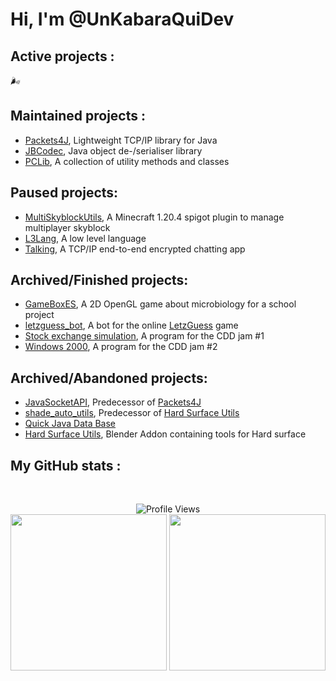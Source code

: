 Hi, I'm @UnKabaraQuiDev
===============

**Active projects** :
---------------------
*🌬*

**Maintained projects** :
---------------------
- [Packets4J](https://github.com/Poucy113/packets4j), Lightweight TCP/IP library for Java
- [JBCodec](https://github.com/Poucy113/jbcodec), Java object de-/serialiser library
- [PCLib](https://github.com/Poucy113/PCLib), A collection of utility methods and classes

**Paused projects**:
---------------------
- [MultiSkyblockUtils](https://github.com/UnKabaraQuiDev/MultiSkyblockUtils), A Minecraft 1.20.4 spigot plugin to manage multiplayer skyblock
- [L3Lang](https://github.com/UnKabaraQuiDev/L3Lang), A low level language
- [Talking](https://github.com/UnKabaraQuiDev/talking), A TCP/IP end-to-end encrypted chatting app

**Archived/Finished projects**:
---------------------
- [GameBoxES](https://github.com/UnKabaraQuiDev/GameBoxES), A 2D OpenGL game about microbiology for a school project
- [letzguess_bot](https://github.com/UnKabaraQuiDev/letzguess_bot), A bot for the online [LetzGuess](https://www.letzguess.lu/) game
- [Stock exchange simulation](https://github.com/UnKabaraQuiDev/StockExchangeSimulation), A program for the CDD jam #1
- [Windows 2000](https://github.com/UnKabaraQuiDev/Windows2000), A program for the CDD jam #2

**Archived/Abandoned projects**:
---------------------
- [JavaSocketAPI](https://github.com/UnKabaraQuiDev/JavaSocketAPI), Predecessor of [Packets4J](https://github.com/Poucy113/packets4j)
- [shade_auto_utils](https://github.com/UnKabaraQuiDev/shade_auto_utils), Predecessor of [Hard Surface Utils](https://github.com/Poucy113/hard_surf_utils)
- [Quick Java Data Base](https://github.com/UnKabaraQuiDev/quickjavadatabase)
- [Hard Surface Utils](https://github.com/Poucy113/hard_surf_utils), Blender Addon containing tools for Hard surface

**My GitHub stats** :
---------------------

<br>
<p align="center">
  <img alt="Profile Views" src="https://komarev.com/ghpvc/?username=UnKabaraQuiDev"><br>
  <img height="250" src="https://github-readme-stats.vercel.app/api?username=UnKabaraQuiDev&show_icons=true"/>
  <img height="250" src="https://github-readme-stats.vercel.app/api/top-langs/?username=UnKabaraQuiDev&layout=donut"/>
</p>
